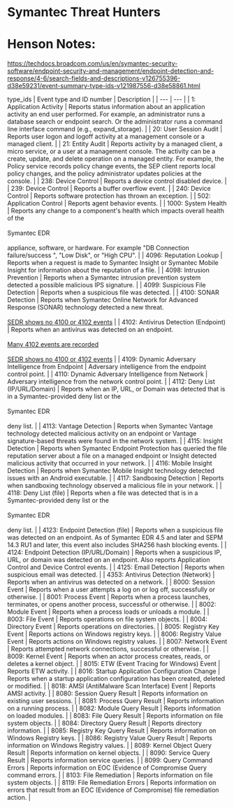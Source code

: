 # Symantec Threat Hunters

# Henson Notes:
https://techdocs.broadcom.com/us/en/symantec-security-software/endpoint-security-and-management/endpoint-detection-and-response/4-6/search-fields-and-descriptions-v126755396-d38e59231/event-summary-type-ids-v121987556-d38e58861.html

type_ids
| Event type and ID number | Description |
| --- | --- |
| 1: Application Activity | Reports status information about an application activity an end user performed. For example, an administrator runs a database search or endpoint search. Or the administrator runs a command line interface command (e.g., expand_storage). |
| 20: User Session Audit | Reports user logon and logoff activity at a management console or a managed client. |
| 21: Entity Audit | Reports activity by a managed client, a micro service, or a user at a management console. The activity can be a create, update, and delete operation on a managed entity. For example, the Policy service records policy change events, the SEP client reports local policy changes, and the policy administrator updates policies at the console. |
| 238: Device Control | Reports a device control disabled device. |
| 239: Device Control | Reports a buffer overflow event. |
| 240: Device Control | Reports software protection has thrown an exception. |
| 502: Application Control | Reports agent behavior events. |
| 1000: System Health | Reports any change to a component's health which impacts overall health of the<br><br>Symantec EDR<br><br>appliance, software, or hardware. For example "DB Connection failure/success ", "Low Disk", or "High CPU". |
| 4096: Reputation Lookup | Reports when a request is made to Symantec Insight or Symantec Mobile Insight for information about the reputation of a file. |
| 4098: Intrusion Prevention | Reports when a Symantec intrusion prevention system detected a possible malicious IPS signature. |
| 4099: Suspicious File Detection | Reports when a suspicious file was detected. |
| 4100: SONAR Detection | Reports when Symantec Online Network for Advanced Response (SONAR) technology detected a new threat.<br><br>[SEDR shows no 4100 or 4102 events](http://knowledge.broadcom.com/external/article/197319) |
| 4102: Antivirus Detection (Endpoint) | Reports when an antivirus was detected on an endpoint.<br><br>[Many 4102 events are recorded](https://knowledge.broadcom.com/external/article?legacyId=TECH256704)<br><br>[SEDR shows no 4100 or 4102 events](http://knowledge.broadcom.com/external/article/197319) |
| 4109: Dynamic Adversary Intelligence from Endpoint | Adversary intelligence from the endpoint control point. |
| 4110: Dynamic Adversary Intelligence from Network | Adversary intelligence from the network control point. |
| 4112: Deny List (IP/URL/Domain) | Reports when an IP, URL, or Domain was detected that is in a Symantec-provided deny list or the<br><br>Symantec EDR<br><br>deny list. |
| 4113: Vantage Detection | Reports when Symantec Vantage technology detected malicious activity on an endpoint or Vantage signature-based threats were found in the network system. |
| 4115: Insight Detection | Reports when Symantec Endpoint Protection has queried the file reputation server about a file on a managed endpoint or Insight detected malicious activity that occurred in your network. |
| 4116: Mobile Insight Detection | Reports when Symantec Mobile Insight technology detected issues with an Android executable. |
| 4117: Sandboxing Detection | Reports when sandboxing technology observed a malicious file in your network. |
| 4118: Deny List (file) | Reports when a file was detected that is in a Symantec-provided deny list or the<br><br>Symantec EDR<br><br>deny list. |
| 4123: Endpoint Detection (file) | Reports when a suspicious file was detected on an endpoint.  As of Symantec EDR 4.5 and later and SEPM 14.3 RU1 and later, this event also includes SHA256 hash blocking events. |
| 4124: Endpoint Detection (IP/URL/Domain) | Reports when a suspicious IP, URL, or domain was detected on an endpoint. Also reports Application Control and Device Control events. |
| 4125: Email Detection | Reports when suspicious email was detected. |
| 4353: Antivirus Detection  (Network) | Reports when an antivirus was detected on a network. |
| 8000: Session Event | Reports when a user attempts a log on or log off, successfully or otherwise. |
| 8001: Process Event | Reports when a process launches, terminates, or opens another process, successful or otherwise. |
| 8002: Module Event | Reports when a process loads or unloads a module. |
| 8003: File Event | Reports operations on file system objects. |
| 8004: Directory Event | Reports operations on directories. |
| 8005: Registry Key Event | Reports actions on Windows registry keys. |
| 8006: Registry Value Event | Reports actions on Windows registry values. |
| 8007: Network Event | Reports attempted network connections, successful or otherwise. |
| 8009: Kernel Event | Reports when an actor process creates, reads, or deletes a kernel object. |
| 8015:  ETW (Event Tracing for Windows) Event | Reports ETW activity. |
| 8016:  Startup Application Configuration Change | Reports when a startup application configuration has been created, deleted or modified. |
| 8018:  AMSI (AntiMalware Scan Interface) Event | Reports AMSI activity. |
| 8080: Session Query Result | Reports information on existing user sessions. |
| 8081: Process Query Result | Reports information on a running process. |
| 8082: Module Query Result | Reports information on loaded modules. |
| 8083: File Query Result | Reports information on file system objects. |
| 8084: Directory Query Result | Reports directory information. |
| 8085: Registry Key Query Result | Reports information on Windows Registry keys. |
| 8086: Registry Value Query Result | Reports information on Windows Registry values. |
| 8089: Kernel Object Query Result | Reports information on kernel objects. |
| 8090: Service Query Result | Reports information service queries. |
| 8099: Query Command Errors | Reports information on EOC (Evidence of Compromise Query command errors. |
| 8103: File Remediation | Reports information on file system objects. |
| 8119: File Remediation Errors | Reports information on errors that result from an EOC (Evidence of Compromise) file remediation action. |
